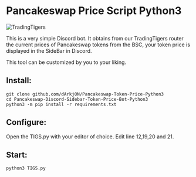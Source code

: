 # Pancakeswap Price Script Python3
![TradingTigers](https://trading-tigers.com/logos/TradingTigers.png)  

This is a very simple Discord bot. It obtains from our TradingTigers router the current prices of Pancakeswap tokens from the BSC, your token price is displayed in the SideBar in Discord.  

This tool can be customized by you to your liking.   

## Install:
```shell 
git clone github.com/dArkjON/Pancakeswap-Token-Price-Python3
cd Pancakeswap-Discord-Sidebar-Token-Price-Bot-Python3
python3 -m pip install -r requirements.txt
```
## Configure:
Open the TIGS.py with your editor of choice.
Edit line 12,19,20 and 21.

## Start:
```shell
python3 TIGS.py
```
